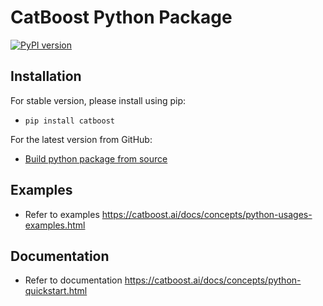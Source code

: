 CatBoost Python Package
======================

[![PyPI version](https://badge.fury.io/py/catboost.svg)](https://pypi.org/project/catboost)

Installation
------------
For stable version, please install using pip:
-  ``pip install catboost``

For the latest version from GitHub:
- [Build python package from source](https://catboost.ai/en/docs/installation/python-installation-method-build-from-source)


Examples
--------
-  Refer to examples <https://catboost.ai/docs/concepts/python-usages-examples.html>


Documentation
-------------
-  Refer to documentation <https://catboost.ai/docs/concepts/python-quickstart.html>
